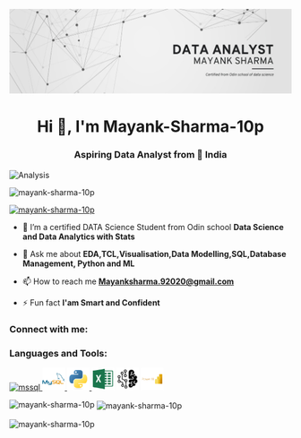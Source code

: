 ![logo](https://github.com/Mayank-Sharma-10P/Mayank-Sharma-10P/blob/main/Source%20images/IMG-20250407-WA0000.jpg) 
<h1 align="center">Hi 👋, I'm Mayank-Sharma-10p</h1>
<h3 align="center">Aspiring Data Analyst from 🩵 India</h3>

<img align ="center" alt="Analysis " width="600" src="https://i.pinimg.com/originals/fc/71/63/fc71635c7f1b09ed30413f59bb749582.gif">

<p align="left"> <img src="https://komarev.com/ghpvc/?username=mayank-sharma-10p&label=Profile%20views&color=0e75b6&style=flat" alt="mayank-sharma-10p" /> </p>

<p align="left"> <a href="https://github.com/ryo-ma/github-profile-trophy"><img src="https://github-profile-trophy.vercel.app/?username=mayank-sharma-10p" alt="mayank-sharma-10p" /></a> </p>

- 🌱 I’m a certified DATA Science Student from Odin school **Data Science and Data Analytics with Stats**

- 💬 Ask me about **EDA,TCL,Visualisation,Data Modelling,SQL,Database Management, Python and ML**

- 📫 How to reach me **Mayanksharma.92020@gmail.com**

- ⚡ Fun fact **I'am Smart and Confident**

<h3 align="left">Connect with me:</h3>
<p align="left">
</p>

<h3 align="left">Languages and Tools:</h3>
<p align="left"> <a href="https://www.microsoft.com/en-us/sql-server" target="_blank" rel="noreferrer"> <img src="https://www.svgrepo.com/show/303229/microsoft-sql-server-logo.svg" alt="mssql" width="40" height="40"/> </a> <a href="https://www.mysql.com/" target="_blank" rel="noreferrer"> <img src="https://raw.githubusercontent.com/devicons/devicon/master/icons/mysql/mysql-original-wordmark.svg" alt="mysql" width="40" height="40"/> </a> <a href="https://www.python.org" target="_blank" rel="noreferrer"> <img src="https://raw.githubusercontent.com/devicons/devicon/master/icons/python/python-original.svg" alt="python" width="40" height="40"/> </a>
 <img src="https://github.com/Mayank-Sharma-10P/Mayank-Sharma-10P/blob/main/Source%20images/images%20(1).png" alt="Exel" width="40" height="40"/> 
 <img src="https://github.com/Mayank-Sharma-10P/Mayank-Sharma-10P/blob/main/Source%20images/images.jpeg" alt="ML" width="40" height="40"/> 
<img src="https://github.com/Mayank-Sharma-10P/Mayank-Sharma-10P/blob/main/Source%20images/images.png" alt="PowerBI" width="40" height="40"/> 
</p>

<p><img align="left" src="https://github-readme-stats.vercel.app/api/top-langs?username=mayank-sharma-10p&show_icons=true&locale=en&layout=compact" alt="mayank-sharma-10p" /></p>

<p>&nbsp;<img align="center" src="https://github-readme-stats.vercel.app/api?username=mayank-sharma-10p&show_icons=true&locale=en" alt="mayank-sharma-10p" /></p>

<p><img align="center" src="https://github-readme-streak-stats.herokuapp.com/?user=mayank-sharma-10p&" alt="mayank-sharma-10p" /></p>


<!--
**Mayank-Sharma-10P/Mayank-Sharma-10P** is a ✨ _special_ ✨ repository because its `README.md` (this file) appears on your GitHub profile.

Here are some ideas to get you started:

- 🔭 I’m currently working on ...
- 🌱 I’m currently learning ...
- 👯 I’m looking to collaborate on ...
- 🤔 I’m looking for help with ...
- 💬 Ask me about ...
- 📫 How to reach me: ...
- 😄 Pronouns: ...
- ⚡ Fun fact: ...
-->
